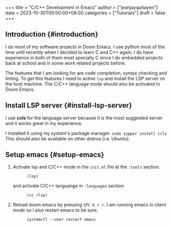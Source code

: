 +++
title = "C/C++ Development in Emacs"
author = ["jeanjayquitayen"]
date = 2023-10-30T00:00:00+08:00
categories = ["Tutorials"]
draft = false
+++

## Introduction {#introduction}

I do most of my software projects in Doom Emacs. I use python most of the time until recently when I decided to learn C and C++ again. I do have experience in both of them most specially C since I do embedded projects back at school and in some work related projects before.

The features that I am looking for are code completion, syntax checking and linting.
To get this features I need to active `lsp` and install the LSP server on the host machine. The C/C++ language mode should also be activated in Doom Emacs.


## Install LSP server {#install-lsp-server}

I use **ccls** for the language server because it is the most suggested server and it works great in my experience.

I installed it using my system's package manager.
`sudo zypper install ccls`
This should also be available on other distros (i.e. Ubuntu).


## Setup emacs {#setup-emacs}

1.  Activate lsp and C/C++ mode in the `init.el` file at the `:tools` section.
    ```emacs-lisp
          (lsp)
    ```
    and activate C/C++ languange in `:languages` section
    ```emacs-lisp
          (cc +lsp)
    ```

2.  Reload doom emacs by pressing `SPC-h r r`.
    I am running emacs in client mode so I also restart emacs to be sure.

    ```shell
          systemctl --user restart emacs
    ```
